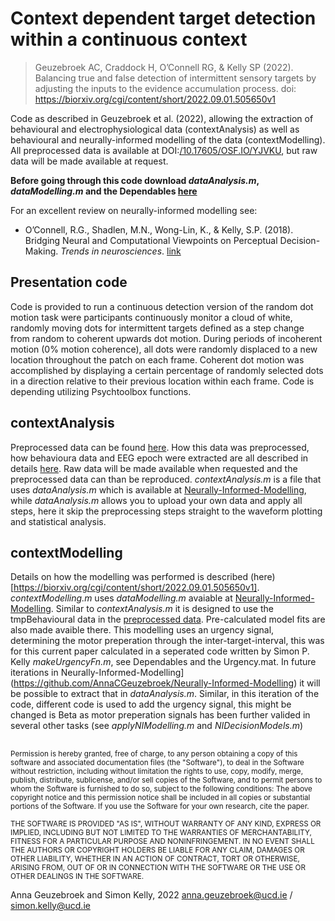 # Context dependent target detection within a continuous context
> Geuzebroek AC, Craddock H, O’Connell RG, &amp; Kelly SP (2022). Balancing true and false detection of intermittent sensory targets by adjusting the inputs to the evidence accumulation process. doi: https://biorxiv.org/cgi/content/short/2022.09.01.505650v1

Code as described in Geuzebroek et al. (2022), allowing the extraction of behavioural and electrophysiological data (contextAnalysis) as well as behavioural and neurally-informed modelling of the data (contextModelling). All preprocessed data is available at DOI:[/10.17605/OSF.IO/YJVKU](https://osf.io/yjvku/?view_only=7ed5aee5d09a4d5ca13de1ba169b0588), but raw data will be made available at request. 

**Before going through this code download *dataAnalysis.m*, *dataModelling.m* and the Dependables [here](https://github.com/AnnaCGeuzebroek/Neurally-Informed-Modelling)**

For an excellent review on neurally-informed modelling see:

- O’Connell, R.G., Shadlen, M.N., Wong-Lin, K., & Kelly, S.P. (2018). Bridging Neural and Computational Viewpoints on Perceptual Decision-Making. *Trends in neurosciences*. [link](https://www.sciencedirect.com/science/article/pii/S0166223618301668)

## Presentation code
Code is provided to run a continuous detection version of the random dot motion task were participants continuously monitor a cloud of white, randomly moving dots for intermittent targets defined as a step change from random to coherent upwards dot motion. During periods of incoherent motion (0% motion coherence), all dots were randomly displaced to a new location throughout the patch on each frame. Coherent dot motion was accomplished by displaying a certain percentage of randomly selected dots in a direction relative to their previous location within each frame. Code is depending utilizing Psychtoolbox functions. 

## contextAnalysis
Preprocessed data can be found [here](https://osf.io/yjvku/?view_only=7ed5aee5d09a4d5ca13de1ba169b0588). How this data was preprocessed, how behavioura data and EEG epoch were extracted are all described in details [here](https://biorxiv.org/cgi/content/short/2022.09.01.505650v1). Raw data will be made available when requested and the preprocessed data can than be reproduced. *contextAnalysis.m* is a file that uses *dataAnalysis.m* which is available at [Neurally-Informed-Modelling](https://github.com/AnnaCGeuzebroek/Neurally-Informed-Modelling), while *dataAnalysis.m* allows you to upload your own data and apply all steps, here it skip the preprocessing steps straight to the waveform plotting and statistical analysis. 

## contextModelling
Details on how the modelling was performed is described (here)[https://biorxiv.org/cgi/content/short/2022.09.01.505650v1]. *contextModelling.m* uses *dataModelling.m* avaiable at [Neurally-Informed-Modelling](https://github.com/AnnaCGeuzebroek/Neurally-Informed-Modelling). Similar to *contextAnalysis.m* it is designed to use the tmpBehavioural data in the [preprocessed data](https://osf.io/yjvku/?view_only=7ed5aee5d09a4d5ca13de1ba169b0588). Pre-calculated model fits are also made avaible there. This modelling uses an urgency signal, determining the motor preperation through the inter-target-interval, this was for this current paper calculated in a seperated code written by Simon P. Kelly *makeUrgencyFn.m*, see Dependables and the Urgency.mat. In future iterations in Neurally-Informed-Modelling](https://github.com/AnnaCGeuzebroek/Neurally-Informed-Modelling) it will be possible to extract that in *dataAnalysis.m*. Similar, in this iteration of the code, different code is used to add the urgency signal, this might be changed is Beta as motor preperation signals has been further valided in several other tasks (see *applyNIModelling.m* and *NIDecisionModels.m*)

##
<sup>Permission is hereby granted, free of charge, to any person obtaining a copy of this software and associated documentation files (the "Software"), to deal in the Software without restriction, including without limitation the rights to use, copy, modify, merge, publish, distribute, sublicense, and/or sell copies of the Software, and to permit persons to whom the Software is furnished to do so, subject to the following conditions: The above copyright notice and this permission notice shall be included in all copies or substantial portions of the Software. If you use the Software for your own research, cite the paper.</sup>

<sup>THE SOFTWARE IS PROVIDED "AS IS", WITHOUT WARRANTY OF ANY KIND, EXPRESS OR IMPLIED, INCLUDING BUT NOT LIMITED TO THE WARRANTIES OF MERCHANTABILITY, FITNESS FOR A PARTICULAR PURPOSE AND NONINFRINGEMENT. IN NO EVENT SHALL THE AUTHORS OR COPYRIGHT HOLDERS BE LIABLE FOR ANY CLAIM, DAMAGES OR OTHER LIABILITY, WHETHER IN AN ACTION OF CONTRACT, TORT OR OTHERWISE, ARISING FROM, OUT OF OR IN CONNECTION WITH THE SOFTWARE OR THE USE OR OTHER DEALINGS IN THE SOFTWARE.</sup>

Anna Geuzebroek and Simon Kelly, 2022
anna.geuzebroek@ucd.ie / simon.kelly@ucd.ie

